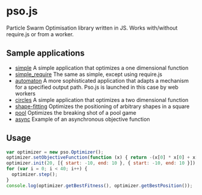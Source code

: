 pso.js
======

Particle Swarm Optimisation library written in JS. Works with/without require.js or from a worker.

Sample applications
-------------------

+ [simple](http://madflame991.github.io/pso.js/examples/simple/simple.html) A simple application that optimizes a one dimensional function
+ [simple_require](http://madflame991.github.io/pso.js/examples/simple_require/simple_require.html) The same as simple, except using require.js
+ [automaton](http://madflame991.github.io/pso.js/examples/automaton/automaton.html) A more sophisticated application that adapts a mechanism for a specified output path.
Pso.js is launched in this case by web workers
+ [circles](http://madflame991.github.io/pso.js/examples/circles/circles.html) A simple application that optimizes a two dimensional function
+ [shape-fitting](http://madflame991.github.io/pso.js/examples/shape-fitting/shape-fitting.html) Optimizes the positioning of arbitrary shapes in a square
+ [pool](http://madflame991.github.io/pso.js/examples/pool/pool.html) Optimizes the breaking shot of a pool game
+ [async](http://madflame991.github.io/pso.js/examples/async/async.html) Example of an asynchronous objective function

Usage
-----

```javascript
var optimizer = new pso.Optimizer();
optimizer.setObjectiveFunction(function (x) { return -(x[0] * x[0] + x[1] * x[1]); });
optimizer.init(20, [{ start: -10, end: 10 }, { start: -10, end: 10 }]);
for (var i = 0; i < 40; i++) {
  optimizer.step();
}
console.log(optimizer.getBestFitness(), optimizer.getBestPosition());
```